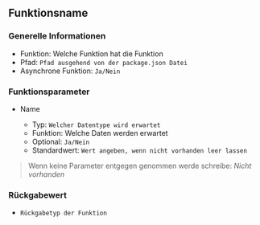 ## Funktionsname

### Generelle Informationen

- Funktion: Welche Funktion hat die Funktion
- Pfad: `Pfad ausgehend von der package.json Datei`
- Asynchrone Funktion: `Ja/Nein`

### Funktionsparameter

- Name

  - Typ: `Welcher Datentype wird erwartet`
  - Funktion: Welche Daten werden erwartet
  - Optional: `Ja/Nein`
  - Standardwert: `Wert angeben, wenn nicht vorhanden leer lassen`

> Wenn keine Parameter entgegen genommen werde schreibe: _Nicht vorhanden_

### Rückgabewert

- `Rückgabetyp der Funktion`
